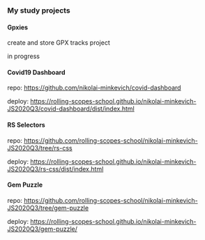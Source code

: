 ### My study projects
#### Gpxies
create and store GPX tracks project

in progress
#### Covid19 Dashboard
repo: https://github.com/nikolai-minkevich/covid-dashboard

deploy: https://rolling-scopes-school.github.io/nikolai-minkevich-JS2020Q3/covid-dashboard/dist/index.html
#### RS Selectors
repo: https://github.com/rolling-scopes-school/nikolai-minkevich-JS2020Q3/tree/rs-css

deploy: https://rolling-scopes-school.github.io/nikolai-minkevich-JS2020Q3/rs-css/dist/index.html
#### Gem Puzzle
repo: https://github.com/rolling-scopes-school/nikolai-minkevich-JS2020Q3/tree/gem-puzzle

deploy: https://rolling-scopes-school.github.io/nikolai-minkevich-JS2020Q3/gem-puzzle/
